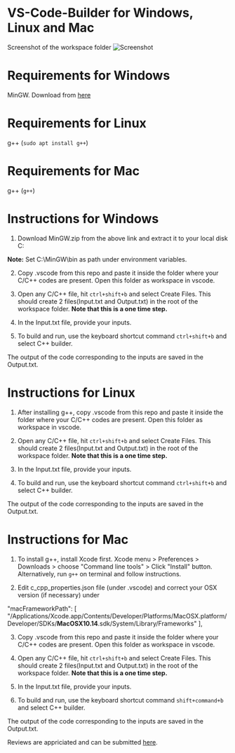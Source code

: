 # VS-Code-Builder for Windows, Linux and Mac
Screenshot of the workspace folder
![Screenshot](Screenshot.png?raw=true "Title")
# Requirements for Windows
MinGW. Download from [here](https://drive.google.com/file/d/1Mv8c-o4fBNEKoK68sf_M-vilAPbiMChk/view)


# Requirements for Linux
g++ (`sudo apt install g++`)

# Requirements for Mac
g++ (`g++`) 


# Instructions for Windows


1) Download MinGW.zip from the above link and extract it to your local disk C:


  **Note:** Set C:\MinGW\bin as path under environment variables.


2) Copy .vscode from this repo and paste it inside the folder where your C/C++ codes are present. Open this folder as workspace in vscode.


3) Open any C/C++ file, hit `ctrl+shift+b` and select Create Files. This should create 2 files(Input.txt and Output.txt) in the root of the workspace folder. **Note that this is a one time step.**


4) In the Input.txt file, provide your inputs.


5) To build and run, use the keyboard shortcut command `ctrl+shift+b` and select C++ builder. 


The output of the code corresponding to the inputs are saved in the Output.txt.


# Instructions for Linux


1) After installing g++, copy .vscode from this repo and paste it inside the folder where your C/C++ codes are present. Open this folder as workspace in vscode.


2) Open any C/C++ file, hit `ctrl+shift+b` and select Create Files. This should create 2 files(Input.txt and Output.txt) in the root of the workspace folder. **Note that this is a one time step.**


3) In the Input.txt file, provide your inputs.


4) To build and run, use the keyboard shortcut command `ctrl+shift+b` and select C++ builder.


The output of the code corresponding to the inputs are saved in the Output.txt.


# Instructions for Mac


1) To install g++, install Xcode first. Xcode menu > Preferences > Downloads > choose "Command line tools" > Click "Install" button. Alternatively, run `g++` on terminal and follow instructions.


2) Edit c_cpp_properties.json file (under .vscode) and correct your OSX version (if necessary) under 


"macFrameworkPath": [
                "/Applications/Xcode.app/Contents/Developer/Platforms/MacOSX.platform/Developer/SDKs/**MacOSX10.14**.sdk/System/Library/Frameworks"
            ],


3) Copy .vscode from this repo and paste it inside the folder where your C/C++ codes are present. Open this folder as workspace in vscode.


4) Open any C/C++ file, hit `ctrl+shift+b` and select Create Files. This should create 2 files(Input.txt and Output.txt) in the root of the workspace folder. **Note that this is a one time step.**


5) In the Input.txt file, provide your inputs.


6) To build and run, use the keyboard shortcut command `shift+command+b` and select C++ builder.


The output of the code corresponding to the inputs are saved in the Output.txt.


Reviews are appriciated and can be submitted [here](https://docs.google.com/forms/d/e/1FAIpQLSdPtz4s-FBBn5zCBZ8JOxdXJczhGqVymZp_mPSvOidckNHg5g/viewform).